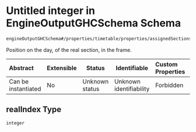 # Untitled integer in EngineOutputGHCSchema Schema

```txt
engineOutputGHCSchema#/properties/timetable/properties/assignedSections/items/properties/realIndex
```

Position on the day, of the real section, in the frame.


| Abstract            | Extensible | Status         | Identifiable            | Custom Properties | Additional Properties | Access Restrictions | Defined In                                                                     |
| :------------------ | ---------- | -------------- | ----------------------- | :---------------- | --------------------- | ------------------- | ------------------------------------------------------------------------------ |
| Can be instantiated | No         | Unknown status | Unknown identifiability | Forbidden         | Allowed               | none                | [ghcOutput.schema.json\*](../out/ghcOutput.schema.json "open original schema") |

## realIndex Type

`integer`
